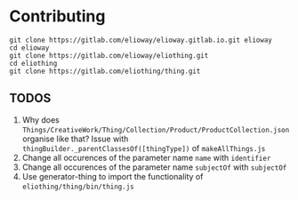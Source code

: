 # Contributing

```shell
git clone https://gitlab.com/elioway/elioway.gitlab.io.git elioway
cd elioway
git clone https://gitlab.com/elioway/eliothing.git
cd eliothing
git clone https://gitlab.com/eliothing/thing.git
```

## TODOS

1. Why does `Things/CreativeWork/Thing/Collection/Product/ProductCollection.json` organise like that? Issue with `thingBuilder._parentClassesOf([thingType])` of `makeAllThings.js`
2. Change all occurences of the parameter name `name` with `identifier`
3. Change all occurences of the parameter name `subjectOf` with `subjectOf`
4. Use generator-thing to import the functionality of `eliothing/thing/bin/thing.js`
